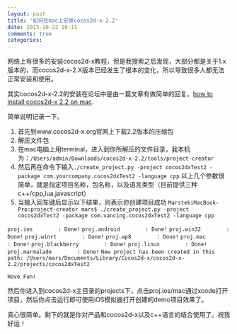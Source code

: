 ```yaml
---
layout: post
title: '如何在mac上安装cocos2d-x-2.2'
date: 2013-10-22 16:11
comments: true
categories: 
---
```

网络上有很多的安装cocos2d-x教程，但是我搜索之后发现，大部分都是关于1.x版本的，而cocos2d-x-2.X版本已经发生了根本的变化，所以导致很多人都无法正常安装和使用。

其实cocos2d-x-2.2的安装在论坛中是由一篇文章有做简单的回复。[how to install cocos2d-x 2.2 on mac](http://www.cocos2d-x.org/forums/21/topics/36419).

简单说明记录一下。

1. 首先到www.cocos2d-x.org官网上下载2.2版本的压缩包
2. 解压文件包
3. 在mac电脑上用terminal，进入到你所解压的文件目录，我本机为：`/Users/admin/Downloads/cocos2d-x-2.2/tools/project-creator`
4. 然后再在命令下输入`./create_project.py -project cocos2dxTest2 -package com.yourcompany.cocos2dxTest2 -language cpp` 以上几个参数很简单，就是指定项目名称，包名称，以及语言类型（目前提供三种c++/cpp,lua,javascript）
5. 当输入回车键后显示以下结果，则表示你创建项目成功
`MarstekiMacBook-Pro:project-creator mars$ ./create_project.py -project cocos2dxTest2 -package com.vancing.cocos2dxTest2 -language cpp`

`proj.ios        : Done!`
`proj.android        : Done!`
`proj.win32        : Done!`
`proj.winrt        : Done!`
`proj.wp8        : Done!`
`proj.mac        : Done!`
`proj.blackberry        : Done!`
`proj.linux        : Done!`
`proj.marmalade        : Done!`
`New project has been created in this path: /Users/mars/Documents/Library/Cocos2d-x/cocos2d-x-2.2/projects/cocos2dxTest2`

`Have Fun!`

然后你进入到cocos2d-x主目录的projects下，点击proj.ios/mac通过xcode打开项目，然后你点击运行即可使用iOS模拟器打开创建的demo项目效果了。

真心很简单。剩下的就是你对产品和cocos2d-x以及c++语言的结合使用了。祝我好运！
